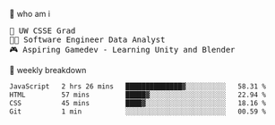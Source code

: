 🧠 who am i
<pre>
📖 UW CSSE Grad 
🧑‍💻 Software Engineer Data Analyst
🎮 Aspiring Gamedev - Learning Unity and Blender
</pre>

📂 weekly breakdown
 <!--START_SECTION:waka-->

```txt
JavaScript   2 hrs 26 mins   ██████████████▓░░░░░░░░░░   58.31 %
HTML         57 mins         █████▓░░░░░░░░░░░░░░░░░░░   22.94 %
CSS          45 mins         ████▓░░░░░░░░░░░░░░░░░░░░   18.16 %
Git          1 min           ░░░░░░░░░░░░░░░░░░░░░░░░░   00.59 %
```

<!--END_SECTION:waka-->
